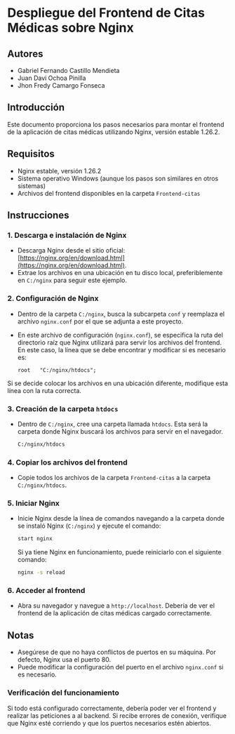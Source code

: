 # Despliegue del Frontend de Citas Médicas sobre Nginx

## Autores

- Gabriel Fernando Castillo Mendieta
- Juan Davi Ochoa Pinilla
- Jhon Fredy Camargo Fonseca

## Introducción

Este documento proporciona los pasos necesarios para montar el frontend de la aplicación de citas médicas utilizando Nginx, versión estable 1.26.2.

## Requisitos

- Nginx estable, versión 1.26.2
- Sistema operativo Windows (aunque los pasos son similares en otros sistemas)
- Archivos del frontend disponibles en la carpeta `Frontend-citas`

## Instrucciones

### 1. Descarga e instalación de Nginx

- Descarga Nginx desde el sitio oficial: [https://nginx.org/en/download.html](https://nginx.org/en/download.html).
- Extrae los archivos en una ubicación en tu disco local, preferiblemente en `C:/nginx` para seguir este ejemplo.

### 2. Configuración de Nginx

- Dentro de la carpeta `C:/nginx`, busca la subcarpeta `conf` y reemplaza el archivo `nginx.conf` por el que se adjunta a este proyecto.
- En este archivo de configuración (`nginx.conf`), se especifica la ruta del directorio raíz que Nginx utilizará para servir los archivos del frontend. En este caso, la línea que se debe encontrar y modificar si es necesario es:

  ```nginx
  root   "C:/nginx/htdocs";
  ```

Si se decide colocar los archivos en una ubicación diferente, modifique esta línea con la ruta correcta.

### 3. Creación de la carpeta `htdocs`

- Dentro de `C:/nginx`, cree una carpeta llamada `htdocs`. Esta será la carpeta donde Nginx buscará los archivos para servir en el navegador.

  ```bash
  C:/nginx/htdocs
  ```

### 4. Copiar los archivos del frontend

- Copie todos los archivos de la carpeta `Frontend-citas` a la carpeta `C:/nginx/htdocs`.

### 5. Iniciar Nginx

- Inicie Nginx desde la línea de comandos navegando a la carpeta donde se instaló Nginx (`C:/nginx`) y ejecute el comando:

  ```bash
  start nginx
  ```

  Si ya tiene Nginx en funcionamiento, puede reiniciarlo con el siguiente comando:

  ```bash
  nginx -s reload
  ```

### 6. Acceder al frontend

- Abra su navegador y navegue a `http://localhost`. Debería de ver el frontend de la aplicación de citas médicas cargado correctamente.

## Notas

- Asegúrese de que no haya conflictos de puertos en su máquina. Por defecto, Nginx usa el puerto 80.
- Puede modificar la configuración del puerto en el archivo `nginx.conf` si es necesario.

### Verificación del funcionamiento

Si todo está configurado correctamente, debería poder ver el frontend y realizar las peticiones a al backend. Si recibe errores de conexión, verifique que Nginx esté corriendo y que los puertos necesarios estén abiertos.
